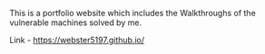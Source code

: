 This is a portfolio website which includes the Walkthroughs of the vulnerable machines solved by me. 

Link - 
https://webster5197.github.io/
